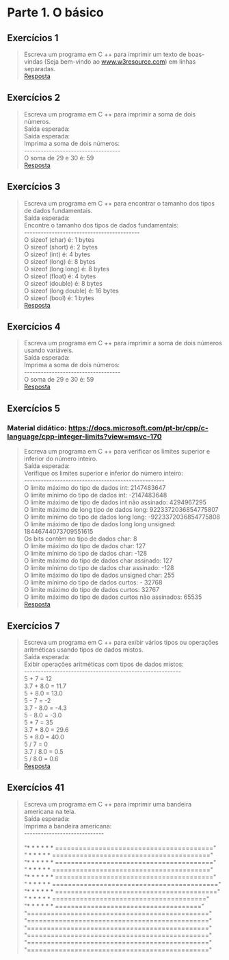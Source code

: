 # Parte 1. O básico

## Exercícios 1

> Escreva um programa em C ++ para imprimir um texto de boas-vindas
> (Seja bem-vindo ao www.w3resource.com) em linhas separadas. <br/> 
> [Resposta](exerc_1.cpp)

## Exercícios 2

> Escreva um programa em C ++ para imprimir a soma de dois números. <br/> 
> Saída esperada:<br/>
> Saída esperada:<br/> 
> Imprima a soma de dois números: <br/>
> ----------------------------------- <br/> 
> O soma de 29 e 30 é: 59  <br/> 
> [Resposta](exerc_2.cpp)

## Exercícios 3

> Escreva um programa em C ++ para encontrar o tamanho dos tipos de dados fundamentais. <br/> 
> Saída esperada: <br/>
> Encontre o tamanho dos tipos de dados fundamentais: <br/>
> ------------------------------------------ <br/>
> O sizeof (char) é: 1 bytes <br/>
> O sizeof (short) é: 2 bytes <br/>
> O sizeof (int) é: 4 bytes <br/>
> O sizeof (long) é: 8 bytes <br/>
> O sizeof (long long) é: 8 bytes <br/>
> O sizeof (float) é: 4 bytes <br/>
> O sizeof (double) é: 8 bytes <br/>
> O sizeof (long double) é: 16 bytes <br/>
> O sizeof (bool) é: 1 bytes <br/>
> [Resposta](exerc_3.cpp)


## Exercícios 4

> Escreva um programa em C ++ para imprimir a soma de dois números usando variáveis. <br/> 
> Saída esperada: <br/> 
> Imprima a soma de dois números: <br/>
> ----------------------------------- <br/> 
> O soma de 29 e 30 é: 59  <br/> 
> [Resposta](exerc_4.cpp)


## Exercícios 5
### Material didático: https://docs.microsoft.com/pt-br/cpp/c-language/cpp-integer-limits?view=msvc-170

> Escreva um programa em C ++ para verificar os limites superior e inferior do número inteiro. <br/> 
> Saída esperada:<br/> 
> Verifique os limites superior e inferior do número inteiro:<br/> 
> ---------------------------------------------------<br/> 
> O limite máximo do tipo de dados int: 2147483647<br/> 
> O limite mínimo do tipo de dados int: -2147483648<br/> 
> O limite máximo de tipo de dados int não assinado: 4294967295<br/> 
> O limite máximo de long tipo de dados long: 9223372036854775807<br/> 
> O limite mínimo do tipo de dados long long: -9223372036854775808<br/> 
> O limite máximo de tipo de dados long long unsigned: 18446744073709551615<br/> 
> Os bits contêm no tipo de dados char: 8<br/> 
> O limite máximo do tipo de dados char: 127<br/> 
> O limite mínimo do tipo de dados char: -128<br/> 
> O limite máximo do tipo de dados char assinado: 127<br/> 
> O limite mínimo do tipo de dados char assinado: -128<br/> 
> O limite máximo do tipo de dados unsigned char: 255<br/> 
> O limite mínimo do tipo de dados curtos: - 32768<br/> 
> O limite máximo do tipo de dados curtos: 32767<br/> 
> O limite máximo do tipo de dados curtos não assinados: 65535 <br/> 
> [Resposta](exerc_5.cpp)


## Exercícios 7

> Escreva um programa em C ++ para exibir vários tipos ou operações aritméticas usando tipos de dados mistos.<br/> 
> Saída esperada:<br/> 
> Exibir operações aritméticas com tipos de dados mistos:<br/> 
> ---------------------------------------------------------<br/> 
> 5 + 7 = 12<br/> 
> 3.7 + 8.0 = 11.7<br/> 
> 5 + 8.0 = 13.0<br/> 
> 5 - 7 = -2<br/> 
> 3.7 - 8.0 = -4.3<br/> 
> 5 - 8.0 = -3.0<br/> 
> 5 * 7 = 35<br/> 
> 3.7 * 8.0 = 29.6<br/> 
> 5 * 8.0 = 40.0<br/> 
> 5 / 7 = 0<br/> 
> 3.7 / 8.0 = 0.5<br/> 
> 5 / 8.0 = 0.6<br/> 
> [Resposta](exerc_7.cpp)<br/> 


## Exercícios 41

> Escreva um programa em C ++ para imprimir uma bandeira americana na tela.<br/> 
> Saída esperada:<br/>
> Imprima a bandeira americana:<br/> 
> -----------------------------<br/>                          
> "* * * * * * ========================================"<br/> 
> " * * * * *  ========================================"<br/> 
> "* * * * * * ========================================"<br/> 
> " * * * * *  ========================================"<br/> 
> "* * * * * * ========================================"<br/> 
> " * * * * *  =========================================="<br/> 
> "* * * * * * ========================================="<br/> 
> " *  *  *  *  *  ======================================="<br/> 
> "*  *  *  *  *  * ====================================="<br/> 
> "=============================================="<br/> 
> "=============================================="<br/> 
> "=============================================="<br/> 
> "=============================================="<br/> 
> "=============================================="<br/> 
> "=============================================="<br/> 
